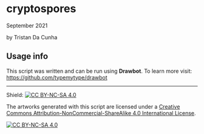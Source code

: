 # cryptospores
September 2021

by Tristan Da Cunha

## Usage info

This script was written and can be run using **Drawbot**. To learn more visit: <https://github.com/typemytype/drawbot>

---

Shield: [![CC BY-NC-SA 4.0][cc-by-nc-sa-shield]][cc-by-nc-sa]

The artworks generated with this script are licensed under a
[Creative Commons Attribution-NonCommercial-ShareAlike 4.0 International License][cc-by-nc-sa].

[![CC BY-NC-SA 4.0][cc-by-nc-sa-image]][cc-by-nc-sa]

[cc-by-nc-sa]: http://creativecommons.org/licenses/by-nc-sa/4.0/
[cc-by-nc-sa-image]: https://licensebuttons.net/l/by-nc-sa/4.0/88x31.png
[cc-by-nc-sa-shield]: https://img.shields.io/badge/License-CC%20BY--NC--SA%204.0-lightgrey.svg
